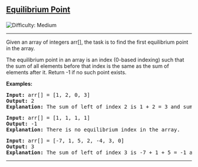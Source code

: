 <h2><a href="https://www.geeksforgeeks.org/problems/equilibrium-point-1587115620/1">Equilibrium Point

</a></h2>  <img src='https://img.shields.io/badge/Difficulty-Medium-orange' alt='Difficulty: Medium' /><hr>

<p>Given an array of integers arr[], the task is to find the first equilibrium point in the array.</p>
<p>The equilibrium point in an array is an index (0-based indexing) such that the sum of all elements before that index is the same as the sum of elements after it. Return -1 if no such point exists. </p>

<b>Examples:</b>

<pre>
<b>Input:</b> arr[] = [1, 2, 0, 3]
<b>Output:</b> 2
<b>Explanation:</b> The sum of left of index 2 is 1 + 2 = 3 and sum on right of index 2 is 0 + 3 = 3.
</pre>

<pre>
<b>Input:</b> arr[] = [1, 1, 1, 1]
<b>Output:</b> -1
<b>Explanation:</b> There is no equilibrium index in the array.
</pre>

<pre>
<b>Input:</b> arr[] = [-7, 1, 5, 2, -4, 3, 0]
<b>Output:</b> 3
<b>Explanation:</b> The sum of left of index 3 is -7 + 1 + 5 = -1 and sum on right of index 3 is -4 + 3 + 0 = -1.
</pre><hr>







